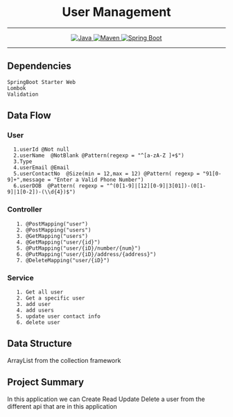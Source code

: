 # <h1 align = "center"> User Management </h1>
___ 
<p align="center">
<a href="Java url">
    <img alt="Java" src="https://img.shields.io/badge/Java->=8-darkblue.svg" />
</a>
<a href="Maven url" >
    <img alt="Maven" src="https://img.shields.io/badge/maven-3.0.5-brightgreen.svg" />
</a>
<a href="Spring Boot url" >
    <img alt="Spring Boot" src="https://img.shields.io/badge/Spring Boot-3.0.6-brightgreen.svg" />
</a>
</p>

---


## Dependencies
    SpringBoot Starter Web
    Lombok
    Validation

## Data Flow
  ### User
      1.userId @Not null
      2.userName  @NotBlank @Pattern(regexp = "^[a-zA-Z ]+$")
      3.Type 
      4.userEmail @Email
      5.userContactNo  @Size(min = 12,max = 12) @Pattern( regexp = "91[0-9]+",message = "Enter a Valid Phone Number")
      6.userDOB  @Pattern( regexp = "^(0[1-9]|[12][0-9]|3[01])-(0[1-9]|1[0-2])-(\\d{4})$")
  ### Controller
       1. @PostMapping("user")
       2. @PostMapping("users")
       3. @GetMapping("users")
       4. @GetMapping("user/{id}")
       5. @PutMapping("user/{iD}/number/{num}")
       6. @PutMapping("user/{iD}/address/{address}")
       7. @DeleteMapping("user/{iD}")
  ### Service
       1. Get all user
       2. Get a specific user
       3. add user
       4. add users
       5. update user contact info
       6. delete user
## Data Structure
  ArrayList from the collection framework

## Project Summary
  In this application we can  Create Read Update Delete a user from the different api that are in this application
